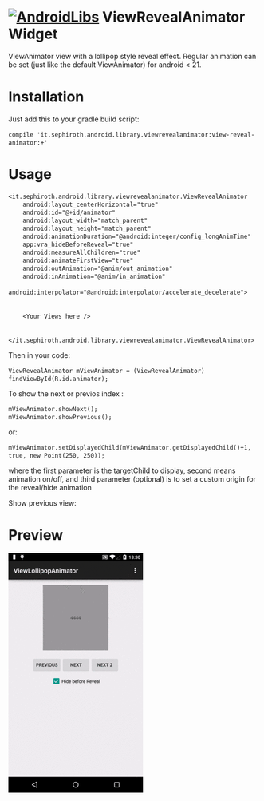 [![AndroidLibs](https://img.shields.io/badge/AndroidLibs-ViewRevealAnimator-brightgreen.svg?style=flat)](https://www.android-libs.com/lib/viewrevealanimator?utm_source=github-badge&utm_medium=github-badge&utm_campaign=github-badge)
		ViewRevealAnimator Widget
==================

ViewAnimator view with a lollipop style reveal effect. Regular animation can be set (just like the default ViewAnimator) for android < 21.


Installation
===

Just add this to your gradle build script:

    compile 'it.sephiroth.android.library.viewrevealanimator:view-reveal-animator:+'

Usage
===

    <it.sephiroth.android.library.viewrevealanimator.ViewRevealAnimator
        android:layout_centerHorizontal="true"
        android:id="@+id/animator"
        android:layout_width="match_parent"
        android:layout_height="match_parent"
        android:animationDuration="@android:integer/config_longAnimTime"
        app:vra_hideBeforeReveal="true"
        android:measureAllChildren="true"
        android:animateFirstView="true"
        android:outAnimation="@anim/out_animation"
        android:inAnimation="@anim/in_animation"
        android:interpolator="@android:interpolator/accelerate_decelerate">


        <Your Views here />


    </it.sephiroth.android.library.viewrevealanimator.ViewRevealAnimator>


Then in your code:

    ViewRevealAnimator mViewAnimator = (ViewRevealAnimator) findViewById(R.id.animator);


To show the next or previos index :

    mViewAnimator.showNext();
    mViewAnimator.showPrevious();

or:

    mViewAnimator.setDisplayedChild(mViewAnimator.getDisplayedChild()+1, true, new Point(250, 250));

where the first parameter is the targetChild to display, second means animation on/off, and
third parameter (optional) is to set a custom origin for the reveal/hide animation


Show previous view:


Preview
===

![Preview](./output.gif)
